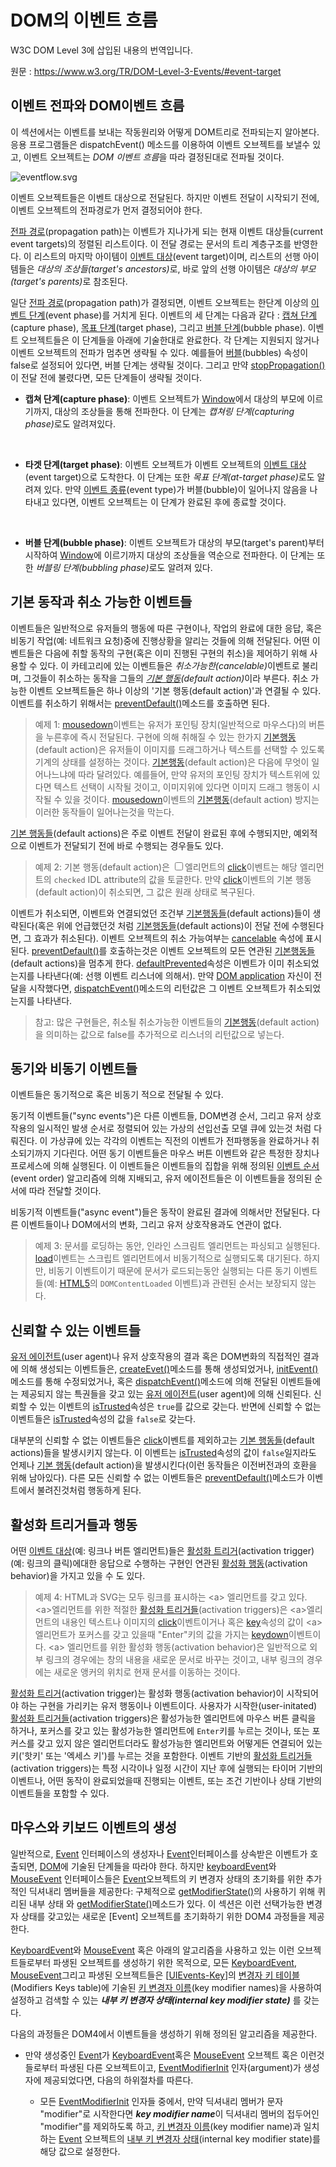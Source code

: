 # DOM의 이벤트 흐름
W3C DOM Level 3에 삽입된 내용의 번역입니다.

원문 : https://www.w3.org/TR/DOM-Level-3-Events/#event-target

## 이벤트 전파와 DOM이벤트 흐름

이 섹션에서는 이벤트를 보내는 작동원리와 어떻게 DOM트리로 전파되는지 알아본다. 응용 프로그램들은 dispatchEvent() 메소드를 이용하여 이벤트 오브젝트를 보낼수 있고, 이벤트 오브젝트는 *DOM 이벤트 흐름*을 따라 결정된대로 전파될 것이다.

![eventflow.svg](https://www.w3.org/TR/DOM-Level-3-Events/images/eventflow.svg)

이벤트 오브젝트들은 이벤트 대상으로 전달된다. 하지만 이벤트 전달이 시작되기 전에, 이벤트 오브젝트의 전파경로가 먼저 결정되어야 한다.

[전파 경로](https://www.w3.org/TR/DOM-Level-3-Events/#propagation-path)(propagation path)는 이벤트가 지나가게 되는 현재 이벤트 대상들(current event targets)의 정렬된 리스트이다. 이 전달 경로는 문서의 트리 계층구조를 반영한다. 이 리스트의 마지막 아이템이 [이벤트 대상](https://www.w3.org/TR/DOM-Level-3-Events/#event-target)(event target)이며, 리스트의 선행 아이템들은 <em>대상의 조상들(target's ancestors)</em>로, 바로 앞의 선행 아이템은 <em>대상의 부모(target's parents)</em>로 참조된다.

일단 [전파 경로](https://www.w3.org/TR/DOM-Level-3-Events/#propagation-path)(propagation path)가 결정되면, 이벤트 오브젝트는 한단계 이상의 [이벤트 단계](https://www.w3.org/TR/DOM-Level-3-Events/#event-phase)(event phase)를 거치게 된다. 이벤트의 세 단계는 다음과 같다 : [캡쳐 단계](https://www.w3.org/TR/DOM-Level-3-Events/#capture-phase)(capture phase), [목표 단계](https://www.w3.org/TR/DOM-Level-3-Events/#target-phase)(target phase), 그리고 [버블 단계](https://www.w3.org/TR/DOM-Level-3-Events/#bubble-phase)(bubble phase). 이벤트 오브젝트들은 이 단계들을 아래에 기술한대로 완료한다. 각 단계는 지원되지 않거나 이벤트 오브젝트의 전파가 멈추면 생략될 수 있다. 예를들어 [버블](https://dom.spec.whatwg.org/#dom-event-bubbles)(bubbles) 속성이 false로 설정되어 있다면, 버블 단계는 생략될 것이다. 그리고 만약 [stopPropagation()](https://dom.spec.whatwg.org/#dom-event-stoppropagation)이 전달 전에 불렸다면, 모든 단계들이 생략될 것이다.

- **캡쳐 단계(capture phase)**: 이벤트 오브젝트가 [Window](https://www.w3.org/TR/DOM-Level-3-Events/#window)에서 대상의 부모에 이르기까지, 대상의 조상들을 통해 전파한다. 이 단계는 <em>캡쳐링 단계(capturing phase)</em>로도 알려져있다.
<br>

- **타겟 단계(target phase)**: 이벤트 오브젝트가 이벤트 오브젝트의 [이벤트 대상](https://www.w3.org/TR/DOM-Level-3-Events/#event-target)(event target)으로 도착한다. 이 단계는 또한 <em>목표 단계(at-target phase)</em>로도 알려져 있다. 만약 [이벤트 종류](https://www.w3.org/TR/DOM-Level-3-Events/#event-type)(event type)가 버블(bubble)이 일어나지 않음을 나타내고 있다면, 이벤트 오브젝트는 이 단계가 완료된 후에 종료할 것이다.
<br>

- **버블 단계(bubble phase)**: 이벤트 오브젝트가 대상의 부모(target's parent)부터 시작하여 [Window](https://www.w3.org/TR/DOM-Level-3-Events/#window)에 이르기까지 대상의 조상들을 역순으로 전파한다. 이 단계는 또한 <em>버블링 단계(bubbling phase)</em>로도 알려져 있다.


## 기본 동작과 취소 가능한 이벤트들

이벤트들은 일반적으로 유저들의 행동에 따른 구현이나, 작업의 완료에 대한 응답, 혹은 비동기 작업(예: 네트워크 요청)중에 진행상황을 알리는 것들에 의해 전달된다. 어떤 이벤트들은 다음에 취할 동작의 구현(혹은 이미 진행된 구현의 취소)을 제어하기 위해 사용할 수 있다. 이 카테고리에 있는 이벤트들은 <em>취소가능한(cancelable)</em>이벤트로 불리며, 그것들이 취소하는 동작을 그들의 <em>[기본 행동](https://www.w3.org/TR/DOM-Level-3-Events/#default-action)(default action)</em>이라 부른다. 취소 가능한 이벤트 오브젝트들은 하나 이상의 '기본 행동(default action)'과 연결될 수 있다. 이벤트를 취소하기 위해서는 [preventDefault()](https://dom.spec.whatwg.org/#dom-event-preventdefault)메소드를 호출하면 된다.


> 예제 1:
[mousedown](https://www.w3.org/TR/DOM-Level-3-Events/#mousedown)이벤트는 유저가 포인팅 장치(일반적으로 마우스다)의 버튼을 누른후에 즉시 전달된다. 구현에 의해 취해질 수 있는 한가지 [기본행동](https://www.w3.org/TR/DOM-Level-3-Events/#default-action)(default action)은 유저들이 이미지를 드래그하거나 텍스트를 선택할 수 있도록 기계의 상태를 설정하는 것이다. [기본행동](https://www.w3.org/TR/DOM-Level-3-Events/#default-action)(default action)은 다음에 무엇이 일어나느냐에 따라 달려있다. 예를들어, 만약 유저의 포인팅 장치가 텍스트위에 있다면 텍스트 선택이 시작될 것이고, 이미지위에 있다면 이미지 드래그 행동이 시작될 수 있을 것이다. [mousedown](https://www.w3.org/TR/DOM-Level-3-Events/#mousedown)이벤트의 [기본행동](https://www.w3.org/TR/DOM-Level-3-Events/#default-action)(default action) 방지는 이러한 동작들이 일어나는것을 막는다.

[기본 행동들](https://www.w3.org/TR/DOM-Level-3-Events/#default-action)(default actions)은 주로 이벤트 전달이 완료된 후에 수행되지만, 예외적으로 이벤트가 전달되기 전에 바로 수행되는 경우들도 있다.

> 예제 2:
> 기본 행동(default action)은 <input type="checkbox">엘리먼트의  [click](https://www.w3.org/TR/DOM-Level-3-Events/#click)이벤트는 해당 엘리먼트의 `checked` IDL attribute의 값을 토글한다. 만약 [click](https://www.w3.org/TR/DOM-Level-3-Events/#click)이벤트의 기본 행동(default action)이 취소되면, 그 값은 원래 상태로 복구된다.


이벤트가 취소되면, 이벤트와 연결되었던 조건부 [기본행동들](https://www.w3.org/TR/DOM-Level-3-Events/#default-action)(default actions)들이 생략된다(혹은 위에 언급했던것 처럼 [기본행동들](https://www.w3.org/TR/DOM-Level-3-Events/#default-action)(default actions)이 전달 전에 수행된다면, 그 효과가 취소된다). 이벤트 오브젝트의 취소 가능여부는 [cancelable](https://dom.spec.whatwg.org/#dom-event-cancelable) 속성에 표시된다. [preventDefault()](https://dom.spec.whatwg.org/#dom-event-preventdefault)를 호출하는것은 이벤트 오브젝트의 모든 연관된 [기본행동들](https://www.w3.org/TR/DOM-Level-3-Events/#default-action)(default actions)을 멈추게 한다. [defaultPrevented](https://dom.spec.whatwg.org/#dom-event-defaultprevented)속성은 이벤트가 이미 취소되었는지를 나타낸다(예: 선행 이벤트 리스너에 의해서). 만약 [DOM application](https://www.w3.org/TR/DOM-Level-3-Events/#dom-application) 자신이 전달을 시작했다면, [dispatchEvent()](https://dom.spec.whatwg.org/#dom-eventtarget-dispatchevent)메소드의 리턴값은 그 이벤트 오브젝트가 취소되었는지를 나타낸다.

> 참고:
> 많은 구현들은, 취소될 취소가능한 이벤트들의 [기본행동](https://www.w3.org/TR/DOM-Level-3-Events/#default-action)(default action)을 의미하는 값으로 false를 추가적으로 리스너의 리턴값으로 넣는다.

## 동기와 비동기 이벤트들

이벤트들은 동기적으로 혹은 비동기 적으로 전달될 수 있다.

동기적 이벤트들("sync events")은 다른 이벤트들, DOM변경 순서, 그리고 유저 상호작용의 일시적인 발생 순서로 정렬되어 있는 가상의 선입선출 모델 큐에 있는것 처럼 다뤄진다. 이 가상큐에 있는 각각의 이벤트는 직전의 이벤트가 전파행동을 완료하거나 취소되기까지 기다린다. 어떤 동기 이벤트들은 마우스 버튼 이벤트와 같은 특정한 장치나 프로세스에 의해 실행된다. 이 이벤트들은 이벤트들의 집합을 위해 정의된 [이벤트 순서](https://www.w3.org/TR/DOM-Level-3-Events/#event-order)(event order) 알고리즘에 의해 지배되고, 유저 에이전트들은 이 이벤트들을 정의된 순서에 따라 전달할 것이다.

비동기적 이벤트들("async event")들은 동작이 완료된 결과에 의해서만 전달된다. 다른 이벤트들이나 DOM에서의 변화, 그리고 유저 상호작용과도 연관이 없다.

> 예제 3:
> 문서를 로딩하는 동안, 인라인 스크림트 엘리먼트는 파싱되고 실행된다. [load](https://www.w3.org/TR/DOM-Level-3-Events/#load)이벤트는 스크립트 엘리먼트에서 비동기적으로 실행되도록 대기된다. 하지만, 비동기 이벤트이기 때문에 문서가 로드되는동안 실행되는 다른 동기 이벤트들(예: [HTML5](https://www.w3.org/TR/DOM-Level-3-Events/#biblio-html5)의 `DOMContentLoaded` 이벤트)과 관련된 순서는 보장되지 않는다.

## 신뢰할 수 있는 이벤트들

[유저 에이전트](https://www.w3.org/TR/DOM-Level-3-Events/#user-agent)(user agent)나 유저 상호작용의 결과 혹은 DOM변화의 직접적인 결과에 의해 생성되는 이벤트들은, [createEvet()](https://dom.spec.whatwg.org/#dom-document-createevent)메소드를 통해 생성되었거나, [initEvent()](https://dom.spec.whatwg.org/#dom-event-initevent)메소드를 통해 수정되었거나, 혹은 [dispatchEvent()](https://dom.spec.whatwg.org/#dom-eventtarget-dispatchevent)메소드에 의해 전달된 이벤트들에는 제공되지 않는 특권들을 갖고 있는 [유저 에이전트](https://www.w3.org/TR/DOM-Level-3-Events/#user-agent)(user agent)에 의해 신뢰된다. 신뢰할 수 있는 이벤트의 [isTrusted](https://dom.spec.whatwg.org/#dom-event-istrusted)속성은 `true`를 값으로 갖는다. 반면에 신뢰할 수 없는 이벤트들은 [isTrusted](https://dom.spec.whatwg.org/#dom-event-istrusted)속성의 값을 `false`로 갖는다.

대부분의 신뢰할 수 없는 이벤트들은 [click](https://www.w3.org/TR/DOM-Level-3-Events/#click)이벤트를 제외하고는 [기본 행동들](https://www.w3.org/TR/DOM-Level-3-Events/#default-action)(default actions)들을 발생시키지 않는다. 이 이벤트는 [isTrusted](https://dom.spec.whatwg.org/#dom-event-istrusted)속성의 값이 `false`일지라도 언제나 [기본 행동](https://www.w3.org/TR/DOM-Level-3-Events/#default-action)(default action)을 발생시킨다(이런 동작들은 이전버전과의 호환을 위해 남아있다). 다른 모든 신뢰할 수 없는 이벤트들은 [preventDefault()](https://dom.spec.whatwg.org/#dom-event-preventdefault)메소드가 이벤트에서 불려진것처럼 행동하게 된다.

## 활성화 트리거들과 행동

어떤 [이벤트 대상](https://www.w3.org/TR/DOM-Level-3-Events/#event-target)(예: 링크나 버튼 엘리먼트)들은 [활성화 트리거](https://www.w3.org/TR/DOM-Level-3-Events/#activation-trigger)(activation trigger)(예: 링크의 클릭)에대한 응답으로 수행하는 구현인 연관된 [활성화 행동](https://www.w3.org/TR/DOM-Level-3-Events/#activation-behavior)(activation behavior)을 가지고 있을 수 도 있다.
 
 > 예제 4:
 > HTML과 SVG는 모두 링크를 표시하는 \<a> 엘리먼트를 갖고 있다. \<a>엘리먼트를 위한 적절한 [활성화 트리거들](https://www.w3.org/TR/DOM-Level-3-Events/#activation-trigger)(activation triggers)은 \<a>엘리먼트의 내용인 텍스트나 이미지의 [click](https://www.w3.org/TR/DOM-Level-3-Events/#click)이벤트이거나 혹은  [key](https://www.w3.org/TR/DOM-Level-3-Events/#dom-keyboardevent-key)속성의 값이 \<a>엘리먼트가 포커스를 갖고 있을때 "Enter"키의 값을 가지는 [keydown](https://www.w3.org/TR/DOM-Level-3-Events/#keydown)이벤트이다. \<a> 엘리먼트를 위한 활성화 행동(activation behavior)은 일반적으로 외부 링크의 경우에는  창의 내용을 새로운 문서로 바꾸는 것이고, 내부 링크의 경우에는 새로운 앵커의 위치로 현재 문서를 이동하는 것이다.

[활성화 트리거](https://www.w3.org/TR/DOM-Level-3-Events/#activation-trigger)(activation trigger)는 활성화 행동(activation behavior)이 시작되어야 하는 구현을 가리키는 유저 행동이나 이벤트이다. 사용자가 시작한(user-initated) [활성화 트리거들](https://www.w3.org/TR/DOM-Level-3-Events/#activation-trigger)(activation triggers)은 활성가능한 엘리먼트에 마우스 버튼 클릭을 하거나, 포커스를 갖고 있는 활성가능한 엘리먼트에 `Enter`키를 누르는 것이나, 또는 포커스를 갖고 있지 않은 엘리먼트더라도 활성가능한 엘리먼트와 어떻게든 연결되어 있는 키('핫키' 또는 '엑세스 키')를 누르는 것을 포함한다. 이벤트 기반의 [활성화 트리거들](https://www.w3.org/TR/DOM-Level-3-Events/#activation-trigger)(activation triggers)는 특정 시각이나 일정 시간이 지난 후에 실행되는 타이머 기반의 이벤트나, 어떤 동작이 완료되었을때 진행되는 이벤트, 또는 조건 기반이나 상태 기반의 이벤트들을 포함할 수 있다.

## 마우스와 키보드 이벤트의 생성

일반적으로, [Event](https://dom.spec.whatwg.org/#event) 인터페이스의 생성자나 [Event](https://dom.spec.whatwg.org/#event)인터페이스를 상속받은 이벤트가 호출되면, [DOM](https://dom.spec.whatwg.org/#event)에 기술된 단계들을 따라야 한다. 하지만 [keyboardEvent](https://www.w3.org/TR/DOM-Level-3-Events/#keyboardevent-keyboardevent)와 [MouseEvent](https://www.w3.org/TR/DOM-Level-3-Events/#mouseevent) 인터페이스들은 [Event](https://dom.spec.whatwg.org/#event)오브젝트의 키 변경자 상태의 초기화를 위한 추가적인 딕셔내리 멤버들을 제공한다: 구체적으로 [getModifierState()](https://www.w3.org/TR/DOM-Level-3-Events/#dom-keyboardevent-getmodifierstate)의 사용하기 위해 퀴리된 내부 상태  와 [getModifierState()](https://www.w3.org/TR/DOM-Level-3-Events/#dom-keyboardevent-getmodifierstate)메소드가 있다. 이 섹션은 이런 선택가능한 변경자 상태를 갖고있는 새로운 [Event] 오브젝트를 초기화하기 위한 DOM4 과정들을 제공한다.

[KeyboardEvent](https://www.w3.org/TR/DOM-Level-3-Events/#keyboardevent-keyboardevent)와 [MouseEvent](https://www.w3.org/TR/DOM-Level-3-Events/#mouseevent) 혹은 아래의 알고리즘을 사용하고 있는 이런 오브젝트들로부터 파생된 오브젝트를 생성하기 위한 목적으로, 모든 [KeyboardEvent](https://www.w3.org/TR/DOM-Level-3-Events/#keyboardevent-keyboardevent), [MouseEvent](https://www.w3.org/TR/DOM-Level-3-Events/#mouseevent)그리고 파생된 오브젝트들은   [[UIEvents-Key](https://www.w3.org/TR/DOM-Level-3-Events/#biblio-uievents-key)]의 [변경자 키 테이블](http://www.w3.org/TR/uievents-key/#keys-modifier)(Modifiers Keys table)에 기술된 [키 변경자 이름](https://www.w3.org/TR/DOM-Level-3-Events/#keys-modifiers)(key modifier names)을 사용하여 설정하고 검색할 수 있는 <em>**내부 키 변경자 상태(internal key modifier state)** </em>를 갖는다.

다음의 과정들은 DOM4에서 이벤트들을 생성하기 위해 정의된 알고리즘을 제공한다.

- 만약 생성중인 [Event](https://dom.spec.whatwg.org/#event)가 [KeyboardEvent](https://www.w3.org/TR/DOM-Level-3-Events/#keyboardevent-keyboardevent)혹은 [MouseEvent](https://www.w3.org/TR/DOM-Level-3-Events/#mouseevent) 오브젝트 혹은 이런것들로부터 파생된 다른 오브젝트이고, [EventModifierInit]() 인자(argument)가 생성자에 제공되었다면, 다음의 하위절차를 따른다.

    - 모든 [EventModifierInit](https://www.w3.org/TR/DOM-Level-3-Events/#dictdef-eventmodifierinit) 인자들 중에서, 만약 딕셔내리 멤버가 문자 "modifier"로 시작한다면 <em>**key modifier name**</em>이 딕셔내리 멤버의 접두어인 "modifier"를 제외하도록 하고, [키 변경자 이름](https://www.w3.org/TR/DOM-Level-3-Events/#modifier-key-name)(key modifier name)과 일치하는 [Event](https://dom.spec.whatwg.org/#event) 오브젝트의 [내부 키 변경자 상태](https://www.w3.org/TR/DOM-Level-3-Events/#internal-key-modifier-state)(internal key modifier state)를 해당 값으로 설정한다.
